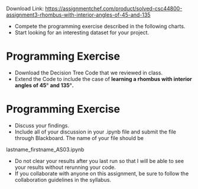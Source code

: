 Download Link: https://assignmentchef.com/product/solved-csc44800-assignment3-rhombus-with-interior-angles-of-45-and-135
<br>
<ul>

 <li>Compete the programming exercise described in the following charts.</li>

 <li>Start looking for an interesting dataset for your project.</li>

</ul>

<h1>Programming Exercise</h1>

<ul>

 <li>Download the Decision Tree Code that we reviewed in class.</li>

 <li>Extend the Code to include the case of <strong>learning a rhombus with interior angles of 45</strong>° <strong>and 135</strong>°<strong>.</strong></li>

</ul>

<h1>Programming Exercise</h1>

<ul>

 <li>Discuss your findings.</li>

 <li>Include all of your discussion in your .ipynb file and submit the file through Blackboard. The name of your file should be</li>

</ul>

lastname_firstname_AS03.ipynb

<ul>

 <li>Do not clear your results after you last run so that I will be able to see your results without rerunning your code.</li>

 <li>If you collaborate with anyone on this assignment, be sure to follow the collaboration guidelines in the syllabus.</li>

</ul>